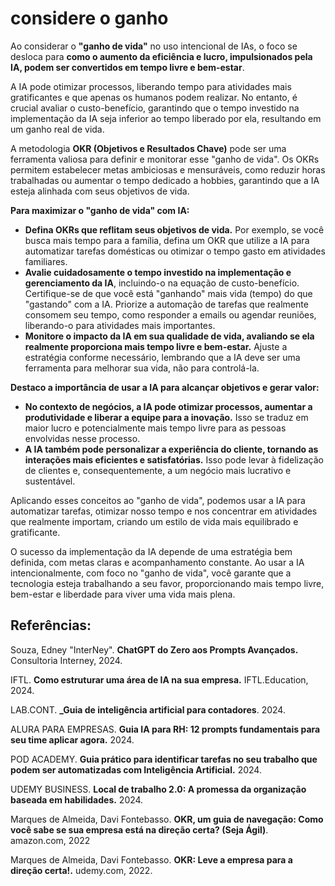 # considere o ganho

Ao considerar o **"ganho de vida"** no uso intencional de IAs, o foco se desloca para **como o aumento da eficiência e lucro, impulsionados pela IA, podem ser convertidos em tempo livre e bem-estar**. 

A IA pode otimizar processos, liberando tempo para atividades mais gratificantes e que apenas os humanos podem realizar. No entanto, é crucial avaliar o custo-benefício, garantindo que o tempo investido na implementação da IA seja inferior ao tempo liberado por ela, resultando em um ganho real de vida.

A metodologia **OKR (Objetivos e Resultados Chave)** pode ser uma ferramenta valiosa para definir e monitorar esse "ganho de vida". Os OKRs permitem estabelecer metas ambiciosas e mensuráveis, como reduzir horas trabalhadas ou aumentar o tempo dedicado a hobbies, garantindo que a IA esteja alinhada com seus objetivos de vida.

**Para maximizar o "ganho de vida" com IA:**

- **Defina OKRs que reflitam seus objetivos de vida.** Por exemplo, se você busca mais tempo para a família, defina um OKR que utilize a IA para automatizar tarefas domésticas ou otimizar o tempo gasto em atividades familiares.
- **Avalie cuidadosamente o tempo investido na implementação e gerenciamento da IA**, incluindo-o na equação de custo-benefício. Certifique-se de que você está "ganhando" mais vida (tempo) do que "gastando" com a IA. Priorize a automação de tarefas que realmente consomem seu tempo, como responder a emails ou agendar reuniões, liberando-o para atividades mais importantes.
- **Monitore o impacto da IA em sua qualidade de vida, avaliando se ela realmente proporciona mais tempo livre e bem-estar.** Ajuste a estratégia conforme necessário, lembrando que a IA deve ser uma ferramenta para melhorar sua vida, não para controlá-la.

**Destaco a importância de usar a IA para alcançar objetivos e gerar valor:**

- **No contexto de negócios, a IA pode otimizar processos, aumentar a produtividade e liberar a equipe para a inovação.** Isso se traduz em maior lucro e potencialmente mais tempo livre para as pessoas envolvidas nesse processo.
- **A IA também pode personalizar a experiência do cliente, tornando as interações mais eficientes e satisfatórias.** Isso pode levar à fidelização de clientes e, consequentemente, a um negócio mais lucrativo e sustentável.

Aplicando esses conceitos ao "ganho de vida", podemos usar a IA para automatizar tarefas, otimizar nosso tempo e nos concentrar em atividades que realmente importam, criando um estilo de vida mais equilibrado e gratificante.

O sucesso da implementação da IA depende de uma estratégia bem definida, com metas claras e acompanhamento constante. Ao usar a IA intencionalmente, com foco no "ganho de vida", você garante que a tecnologia esteja trabalhando a seu favor, proporcionando mais tempo livre, bem-estar e liberdade para viver uma vida mais plena.

## Referências:

Souza, Edney "InterNey". **ChatGPT do Zero aos Prompts Avançados.** Consultoria Interney, 2024.

IFTL. **Como estruturar uma área de IA na sua empresa.** IFTL.Education, 2024.

LAB.CONT. **_Guia de inteligência artificial para contadores**. 2024.

ALURA PARA EMPRESAS. **Guia IA para RH: 12 prompts fundamentais para seu time aplicar agora.** 2024.

POD ACADEMY. **Guia prático para identificar tarefas no seu trabalho que podem ser automatizadas com Inteligência Artificial.** 2024.

UDEMY BUSINESS. **Local de trabalho 2.0: A promessa da organização baseada em habilidades.** 2024.

Marques de Almeida, Davi Fontebasso. **OKR, um guia de navegação: Como você sabe se sua empresa está na direção certa? (Seja Ágil)**. amazon.com, 2022

Marques de Almeida, Davi Fontebasso. **OKR: Leve a empresa para a direção certa!.** udemy.com, 2022.
